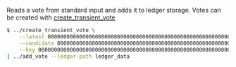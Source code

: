 Reads a vote from standard input and adds it to ledger storage.
Votes can be created with [create_transient_vote](create_transient_vote.md)
```bash
$ ../create_transient_vote \
    --latest 0000000000000000000000000000000000000000000000000000000000000000 \
    --candidate 0000000000000000000000000000000000000000000000000000000000000000 \
    --key 0000000000000000000000000000000000000000000000000000000000000001 \
| ../add_vote --ledger-path ledger_data
```
